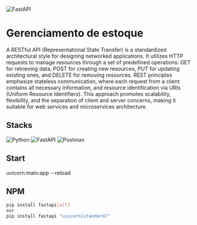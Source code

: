 ![FastAPI](https://github.com/user-attachments/assets/809831c6-a85b-407c-b705-6ab5ccec15f#9)

# Gerenciamento de estoque
A RESTful API (Representational State Transfer) is a standardized architectural style for designing networked applications. It utilizes HTTP requests to manage resources through a set of predefined operations: GET for retrieving data, POST for creating new resources, PUT for updating existing ones, and DELETE for removing resources. REST principles emphasize stateless communication, where each request from a client contains all necessary information, and resource identification via URIs (Uniform Resource Identifiers). This approach promotes scalability, flexibility, and the separation of client and server concerns, making it suitable for web services and microservices architecture.

## Stacks
![Python](https://img.shields.io/badge/python-3670A0?style=for-the-badge&logo=python&logoColor=ffdd54) ![FastAPI](https://img.shields.io/badge/FastAPI-005571?style=for-the-badge&logo=fastapi) ![Postman](https://img.shields.io/badge/Postman-FF6C37?style=for-the-badge&logo=postman&logoColor=white)

## Start
uvicorn main:app --reload

## NPM
```bash
pip install fastapi[all]
our
pip install fastapi "uvicorn[standard]"
```
